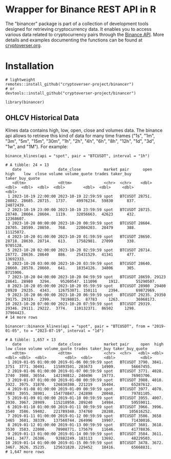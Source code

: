 # Wrapper for Binance REST API in R

The "binancer" package is part of a collection of development tools designed for retrieving cryptocurrency data. It enables you to access various data related to cryptocurrency pairs through the [Binance API](https://binance-docs.github.io/apidocs). 
More details and examples documenting the functions can be found at [cryptoverser.org](https://cryptoverser.org/docs).


# Installation 

```{r Installation}
# lightweight
remotes::install_github("cryptoverser-project/binancer")
# or
devtools::install_github("cryptoverser-project/binancer")

library(binancer)
```

## OHLCV Historical Data

Klines data contains high, low, open, close and volumes data. The binance api allows to retrieve this kind of data for many time frames ("1s", "1m", "3m", "5m", "15m", "30m", "1h", "2h", "4h", "6h", "8h", "12h", "1d", "3d", "1w", and "1M"). For example: 

```{r}
binance_klines(api = "spot", pair = "BTCUSDT", interval = "1h")

# A tibble: 24 × 13
   date                date_close          market pair      open   high    low  close volume volume_quote trades taker_buy taker_buy_quote
   <dttm>              <dttm>              <chr>  <chr>    <dbl>  <dbl>  <dbl>  <dbl>  <dbl>        <dbl>  <dbl>     <dbl>           <dbl>
 1 2023-10-19 22:00:00 2023-10-19 22:59:59 spot   BTCUSDT 28751. 28882. 28685. 28715.  1737.    49976234.  59830      837.       24072439.
 2 2023-10-19 23:00:00 2023-10-19 23:59:59 spot   BTCUSDT 28715. 28740. 28604. 28604.  1119.    32056663.  42623      432.       12368607.
 3 2023-10-20 00:00:00 2023-10-20 00:59:59 spot   BTCUSDT 28604. 28705. 28599. 28650.   768.    22004203.  28479      388.       11125072.
 4 2023-10-20 01:00:00 2023-10-20 01:59:59 spot   BTCUSDT 28650. 28718. 28630. 28714.   613.    17582981.  27099      338.        9705128.
 5 2023-10-20 02:00:00 2023-10-20 02:59:59 spot   BTCUSDT 28714. 28772. 28636. 28640    886.    25431529.  41341      477.       13692333.
 6 2023-10-20 03:00:00 2023-10-20 03:59:59 spot   BTCUSDT 28640. 28660. 28578. 28660.   641.    18354126.  34806      305.        8715906.
 7 2023-10-20 04:00:00 2023-10-20 04:59:59 spot   BTCUSDT 28659. 29123  28641. 28980   3294.    95260547. 111096     1912.       55290507.
 8 2023-10-20 05:00:00 2023-10-20 05:59:59 spot   BTCUSDT 28980  29400  28920  29235.  4343.   126753071. 150111     2394.       69872969.
 9 2023-10-20 06:00:00 2023-10-20 06:59:59 spot   BTCUSDT 29235. 29350  29175. 29319.  2399.    70198015.  87783     1263.       36968173.
10 2023-10-20 07:00:00 2023-10-20 07:59:59 spot   BTCUSDT 29319. 29346. 29111. 29222.  3774.   110132371.  86502     1298.       37904423.
# 14 more rows
```

```{r}
binancer::binance_klines(api = "spot", pair = "BTCUSDT", from = "2019-01-05", to = "2023-07-19", interval = "1d")

# A tibble: 1,657 × 13
   date                date_close          market pair     open  high   low close volume volume_quote trades taker_buy taker_buy_quote
   <dttm>              <dttm>              <chr>  <chr>   <dbl> <dbl> <dbl> <dbl>  <dbl>        <dbl>  <dbl>     <dbl>           <dbl>
 1 2019-01-05 01:00:00 2019-01-06 00:59:59 spot   BTCUSDT 3790. 3841. 3751  3771. 30491.   115893501. 203673    14909.       56667455.
 2 2019-01-06 01:00:00 2019-01-07 00:59:59 spot   BTCUSDT 3771. 4028. 3740  3988. 36554.   142198812. 240496    19773.       76903706.
 3 2019-01-07 01:00:00 2019-01-08 00:59:59 spot   BTCUSDT 3988. 4018. 3922. 3975. 31870.   126830380. 221219    16404.       65287612.
 4 2019-01-08 01:00:00 2019-01-09 00:59:59 spot   BTCUSDT 3977. 4070. 3903  3955. 38901.   154778847. 242898    20048.       79781105.
 5 2019-01-09 01:00:00 2019-01-10 00:59:59 spot   BTCUSDT 3955. 4007. 3930. 3967. 28989.   115218950. 209240    14984.       59559011.
 6 2019-01-10 01:00:00 2019-01-11 00:59:59 spot   BTCUSDT 3966. 3996. 3540  3586. 59402.   221789348. 374760    28288.      105616252.
 7 2019-01-11 01:00:00 2019-01-12 00:59:59 spot   BTCUSDT 3586. 3658  3465  3601. 38339.   137560744. 264996    19907.       71430016.
 8 2019-01-12 01:00:00 2019-01-13 00:59:59 spot   BTCUSDT 3601. 3618. 3530  3583. 22000.    78908771. 175679    11646.       41778836.
 9 2019-01-13 01:00:00 2019-01-14 00:59:59 spot   BTCUSDT 3584. 3611. 3441. 3477. 26386.    92882249. 183113    13692.       48229503.
10 2019-01-14 01:00:00 2019-01-15 00:59:59 spot   BTCUSDT 3478. 3672. 3467. 3626. 35235.   125631820. 229452    18416.       65668831.
# 1,647 more rows
```

